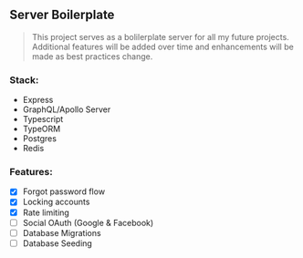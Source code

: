 ## Server Boilerplate

> This project serves as a bolilerplate server for all my future projects. Additional features will be added over time and enhancements will be made as best practices change.

### Stack:

- Express
- GraphQL/Apollo Server
- Typescript
- TypeORM
- Postgres
- Redis

### Features:

- [x] Forgot password flow
- [x] Locking accounts
- [x] Rate limiting
- [ ] Social OAuth (Google & Facebook)
- [ ] Database Migrations
- [ ] Database Seeding
